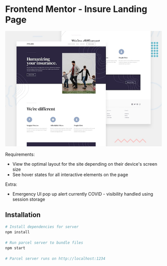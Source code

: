 # Frontend Mentor - Insure Landing Page

![Design preview for Insure landing page](./design/desktop-preview.jpg)

Requirements: 
- View the optimal layout for the site depending on their device's screen size
- See hover states for all interactive elements on the page

Extra:
- Emergency UI pop up alert currently COVID - visibility handled using session storage

## Installation
```bash
# Install dependencies for server
npm install

# Run parcel server to bundle files
npm start

# Parcel server runs on http://localhost:1234 
```
